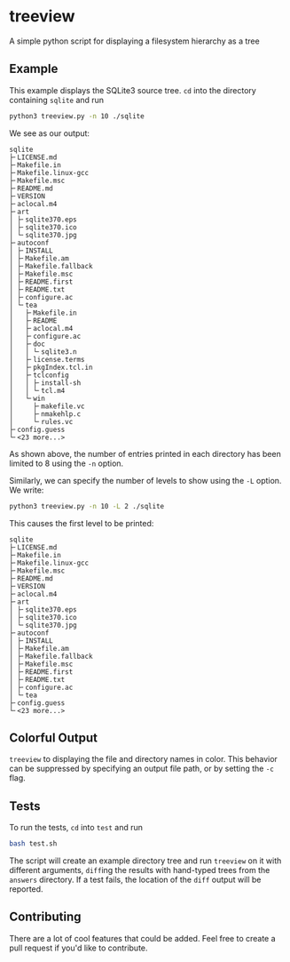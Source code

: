 # treeview
A simple python script for displaying a filesystem hierarchy as a tree

## Example
This example displays the SQLite3 source tree.
`cd` into the directory containing `sqlite` and run

```bash
python3 treeview.py -n 10 ./sqlite
```

We see as our output:

```
sqlite
├╴LICENSE.md
├╴Makefile.in
├╴Makefile.linux-gcc
├╴Makefile.msc
├╴README.md
├╴VERSION
├╴aclocal.m4
├╴art
│ ├╴sqlite370.eps
│ ├╴sqlite370.ico
│ └╴sqlite370.jpg
├╴autoconf
│ ├╴INSTALL
│ ├╴Makefile.am
│ ├╴Makefile.fallback
│ ├╴Makefile.msc
│ ├╴README.first
│ ├╴README.txt
│ ├╴configure.ac
│ └╴tea
│   ├╴Makefile.in
│   ├╴README
│   ├╴aclocal.m4
│   ├╴configure.ac
│   ├╴doc
│   │ └╴sqlite3.n
│   ├╴license.terms
│   ├╴pkgIndex.tcl.in
│   ├╴tclconfig
│   │ ├╴install-sh
│   │ └╴tcl.m4
│   └╴win
│     ├╴makefile.vc
│     ├╴nmakehlp.c
│     └╴rules.vc
├╴config.guess
└╴<23 more...>
```

As shown above, the number of entries printed in each directory has been limited to 8 using the `-n` option.

Similarly, we can specify the number of levels to show using the `-L` option.
We write:

```bash
python3 treeview.py -n 10 -L 2 ./sqlite
```

This causes the first level to be printed:

```
sqlite
├╴LICENSE.md
├╴Makefile.in
├╴Makefile.linux-gcc
├╴Makefile.msc
├╴README.md
├╴VERSION
├╴aclocal.m4
├╴art
│ ├╴sqlite370.eps
│ ├╴sqlite370.ico
│ └╴sqlite370.jpg
├╴autoconf
│ ├╴INSTALL
│ ├╴Makefile.am
│ ├╴Makefile.fallback
│ ├╴Makefile.msc
│ ├╴README.first
│ ├╴README.txt
│ ├╴configure.ac
│ └╴tea
├╴config.guess
└╴<23 more...>
```

## Colorful Output
`treeview` to displaying the file and directory names in color.
This behavior can be suppressed by specifying an output file path, or by setting the `-c` flag.

## Tests
To run the tests, `cd` into `test` and run 

```bash
bash test.sh
```

The script will create an example directory tree and run `treeview` on it with different arguments, `diff`ing the results with hand-typed trees from the `answers` directory.
If a test fails, the location of the `diff` output will be reported.

## Contributing
There are a lot of cool features that could be added.
Feel free to create a pull request if you'd like to contribute.
